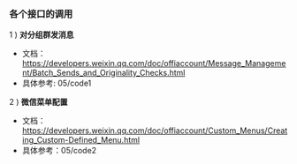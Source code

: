 ### 各个接口的调用

1 ) **对分组群发消息**

- 文档：https://developers.weixin.qq.com/doc/offiaccount/Message_Management/Batch_Sends_and_Originality_Checks.html
- 具体参考: 05/code1

2 ) **微信菜单配置**

- 文档：https://developers.weixin.qq.com/doc/offiaccount/Custom_Menus/Creating_Custom-Defined_Menu.html
- 具体参考：05/code2
